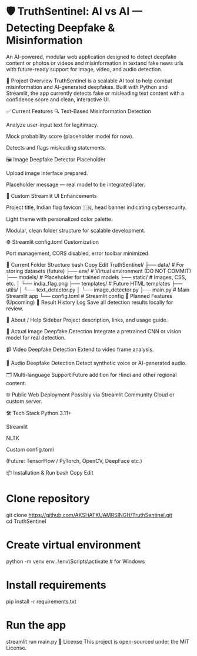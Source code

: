 # 🛡️ TruthSentinel: AI vs AI — Detecting Deepfake & Misinformation


An AI-powered, modular web application designed to detect deepfake content or photos or videos and misinformation in textand fake news urls with future-ready support for image, video, and audio detection.

📌 Project Overview
TruthSentinel is a scalable AI tool to help combat misinformation and AI-generated deepfakes. Built with Python and Streamlit, the app currently detects fake or misleading text content with a confidence score and clean, interactive UI.

✅ Current Features
🔍 Text-Based Misinformation Detection

Analyze user-input text for legitimacy.

Mock probability score (placeholder model for now).

Detects and flags misleading statements.

🖼️ Image Deepfake Detector Placeholder

Upload image interface prepared.

Placeholder message — real model to be integrated later.

🎨 Custom Streamlit UI Enhancements

Project title, Indian flag favicon 🇮🇳, head banner indicating cybersecurity.

Light theme with personalized color palette.

Modular, clean folder structure for scalable development.

⚙️ Streamlit config.toml Customization

Port management, CORS disabled, error toolbar minimized.

📁 Current Folder Structure
bash
Copy
Edit
TruthSentinel/
├── data/              # For storing datasets (future)
├── env/               # Virtual environment (DO NOT COMMIT)
├── models/            # Placeholder for trained models
├── static/            # Images, CSS, etc.
│   └── india_flag.png
├── templates/         # Future HTML templates
├── utils/
│   └── text_detector.py
│   └── image_detector.py
├── main.py            # Main Streamlit app
└── config.toml        # Streamlit config
🚀 Planned Features (Upcoming)
📝 Result History Log
Save all detection results locally for review.

🧭 About / Help Sidebar
Project description, links, and usage guide.

📸 Actual Image Deepfake Detection
Integrate a pretrained CNN or vision model for real detection.

📹 Video Deepfake Detection
Extend to video frame analysis.

🎵 Audio Deepfake Detection
Detect synthetic voice or AI-generated audio.

🗂️ Multi-language Support
Future addition for Hindi and other regional content.

🌐 Public Web Deployment
Possibly via Streamlit Community Cloud or custom server.

🛠️ Tech Stack
Python 3.11+

Streamlit

NLTK

Custom config.toml

(Future: TensorFlow / PyTorch, OpenCV, DeepFace etc.)

📦 Installation & Run
bash
Copy
Edit
# Clone repository
git clone https://github.com/AKSHATKUAMRSINGH/TruthSentinel.git  
cd TruthSentinel

# Create virtual environment
python -m venv env
.\env\Scripts\activate   # for Windows

# Install requirements
pip install -r requirements.txt

# Run the app
streamlit run main.py
📄 License
This project is open-sourced under the MIT License.

